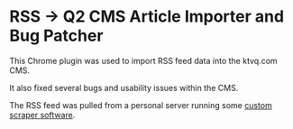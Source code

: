 # RSS -> Q2 CMS Article Importer and Bug Patcher
This Chrome plugin was used to import RSS feed data into the ktvq.com CMS.

It also fixed several bugs and usability issues within the CMS.

The RSS feed was pulled from a personal server running some [custom scraper software](https://github.com/JonathanPorta/node-rss-comparator).
